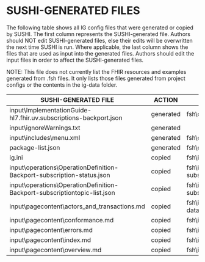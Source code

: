 # SUSHI-GENERATED FILES #

The following table shows all IG config files that were generated or copied by SUSHI.  The first column
represents the SUSHI-generated file. Authors should NOT edit SUSHI-generated files, else their edits will
be overwritten the next time SUSHI is run. Where applicable, the last column shows the files that are used
as input into the generated files. Authors should edit the input files in order to affect the SUSHI-generated
files.

NOTE: This file does not currently list the FHIR resources and examples generated from .fsh files. It only
lists those files generated from project configs or the contents in the ig-data folder.

| SUSHI-GENERATED FILE                                                      | ACTION    | INPUT FILE(S)                                                                |
| ------------------------------------------------------------------------- | --------- | ---------------------------------------------------------------------------- |
| input\ImplementationGuide-hl7.fhir.uv.subscriptions-backport.json         | generated | fsh\config.yaml, {all input resources and pages}                             |
| input\ignoreWarnings.txt                                                  | generated |                                                                              |
| input\includes\menu.xml                                                   | generated | fsh\config.yaml                                                              |
| package-list.json                                                         | generated | fsh\config.yaml                                                              |
| ig.ini                                                                    | copied    | fsh\ig-data\ig.ini                                                           |
| input\operations\OperationDefinition-Backport-subscription-status.json    | copied    | fsh\ig-data\input\operations\OperationDefinition-subscription-status.json    |
| input\operations\OperationDefinition-Backport-subscriptiontopic-list.json | copied    | fsh\ig-data\input\operations\OperationDefinition-subscriptiontopic-list.json |
| input\pagecontent\actors_and_transactions.md                              | copied    | fsh\ig-data\input\pagecontent\actors_and_transactions.md                     |
| input\pagecontent\conformance.md                                          | copied    | fsh\ig-data\input\pagecontent\conformance.md                                 |
| input\pagecontent\errors.md                                               | copied    | fsh\ig-data\input\pagecontent\errors.md                                      |
| input\pagecontent\index.md                                                | copied    | fsh\ig-data\input\pagecontent\index.md                                       |
| input\pagecontent\overview.md                                             | copied    | fsh\ig-data\input\pagecontent\overview.md                                    |
